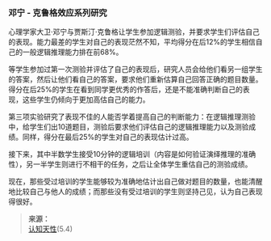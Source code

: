 ### 邓宁 - 克鲁格效应系列研究

心理学家大卫·邓宁与贾斯汀·克鲁格让学生参加逻辑测验，并要求学生们评估自己的表现。能力最差的学生对自己的表现茫然不知，平均得分在后12%的学生相信自己的一般逻辑推理能力排在前68%。

等学生参加过第一次测验并评估了自己的表现后，研究人员会给他们看另一组学生的答案，然后让他们看自己的答案，要求他们重新估算自己回答正确的题目数量。得分在后25%的学生在看到同学更优秀的作答后，还是不能准确判断自己的表现，这些学生仍倾向于更加高估自己的能力。


第三项实验研究了表现不佳的人能否学着提高自己的判断能力：在逻辑推理测验中，给学生们出10道题目，测验后要求他们评估自己的逻辑推理能力以及测验成绩。同样，得分在最后25%的学生对自己的表现估计过高。

接下来，其中半数学生接受10分钟的逻辑培训（内容是如何验证演绎推理的准确性），另一半学生则进行不相干的任务，之后让全体学生重估自己的测验成绩。

现在，那些受过培训的学生能够较为准确地估计出自己做对题目的数量，也能清醒地比较自己与他人的成绩；而那些没有受过培训的学生则坚持己见，认为自己表现得很好。


>**来源：**  
>[认知天性](/读书/学习/认知天性.md)(5.4)

